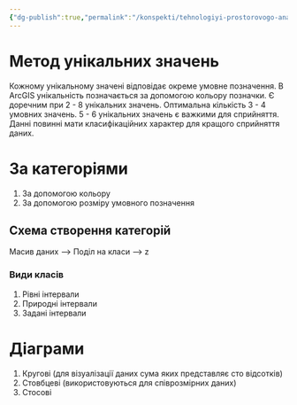 ```yaml
---
{"dg-publish":true,"permalink":"/konspekti/tehnologiyi-prostorovogo-analizu-dannih/5-metodi-vizualizacziyi-danih/"}
---
```




# Метод унікальних значень
Кожному унікальному значені відповідає окреме умовне позначення. В ArcGIS унікальність позначається за допомогою кольору позначки. Є доречним при 2 - 8 унікальних значень. Оптимальна кількість 3 - 4 умовних значень. 5 - 6 унікальних значень є важкими для сприйняття. Данні повинні мати класифікаційних характер для кращого сприйняття даних.
# За категоріями
1. За допомогою кольору
2. За допомогою розміру умовного позначення
## Схема створення категорій
Масив даних --> Поділ на класи --> z
### Види класів
1. Рівні інтервали
2. Природні інтервали
3. Задані інтервали

# Діаграми
1. Кругові (для візуалізації даних сума яких представляє сто відсотків)
2. Стовбцеві (використовуються для співрозмірних даних) 
3. Стосові